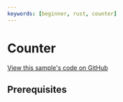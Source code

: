 ```yaml
---
keywords: [beginner, rust, counter]
---
```


# Counter

[View this sample's code on GitHub](https://github.com/dfinity/examples/tree/master/rust/counter)

## Prerequisites